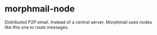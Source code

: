 # morphmail-node
Distributed P2P email. Instead of a central server, Morphmail uses nodes like this one to route messages.

